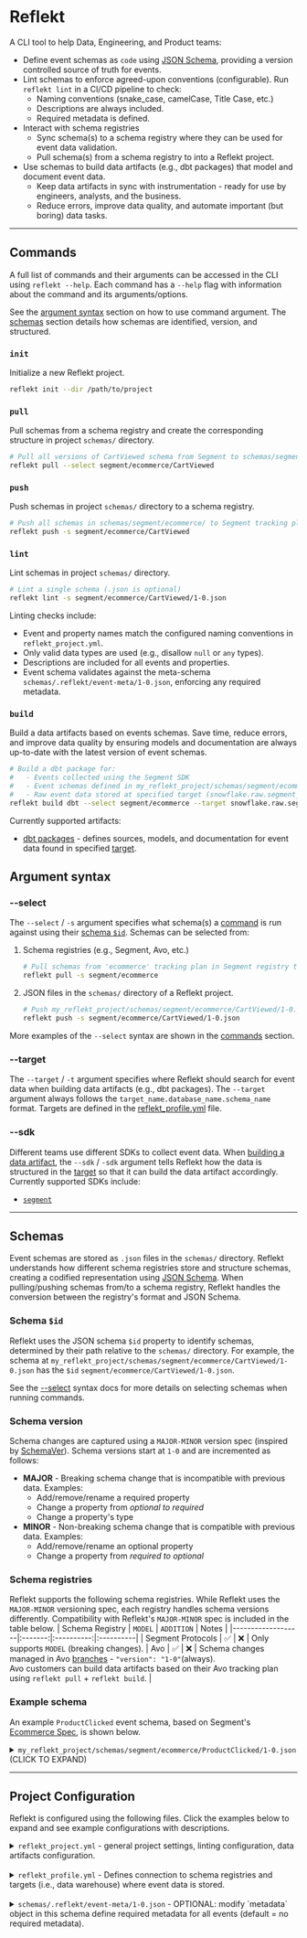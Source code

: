 <!--
SPDX-FileCopyrightText: 2022 Gregory Clunies <greg@reflekt-ci.com>

SPDX-License-Identifier: Apache-2.0
-->

# Reflekt

A CLI tool to help Data, Engineering, and Product teams:
- Define event schemas as `code` using [JSON Schema](https://json-schema.org/), providing a version controlled source of truth for events.
- Lint schemas to enforce agreed-upon conventions (configurable). Run `reflekt lint` in a CI/CD pipeline to check:
    - Naming conventions (snake_case, camelCase, Title Case, etc.)
    - Descriptions are always included.
    - Required metadata is defined.
- Interact with schema registries
  - Sync schema(s) to a schema registry where they can be used for event data validation.
  - Pull schema(s) from a schema registry to into a Reflekt project.
- Use schemas to build data artifacts (e.g., dbt packages) that model and document event data.
  - Keep data artifacts in sync with instrumentation - ready for use by engineers, analysts, and the business.
  - Reduce errors, improve data quality, and automate important (but boring) data tasks.

---

## Commands
A full list of commands and their arguments can be accessed in the CLI using `reflekt --help`. Each command has a `--help` flag with information about the command and its arguments/options.

See the [argument syntax](#argument-syntax) section on how to use command argument. The [schemas](artifacts/dbt/reflekt_demo/dbt_project.yml) section details how schemas are identified, version, and structured.

### `init`
Initialize a new Reflekt project.
```bash
reflekt init --dir /path/to/project
```

### `pull`
Pull schemas from a schema registry and create the corresponding structure in project `schemas/` directory.
```bash
# Pull all versions of CartViewed schema from Segment to schemas/segment/ecommerce/CartViewed/
reflekt pull --select segment/ecommerce/CartViewed
```

### `push`
Push schemas in project `schemas/` directory to a schema registry.
```bash
# Push all schemas in schemas/segment/ecommerce/ to Segment tracking plan 'ecommerce'
reflekt push -s segment/ecommerce/CartViewed
```

### `lint`
Lint schemas in project `schemas/` directory.
```bash
# Lint a single schema (.json is optional)
reflekt lint -s segment/ecommerce/CartViewed/1-0.json
```
Linting checks include:
- Event and property names match the configured naming conventions in `reflekt_project.yml`.
- Only valid data types are used (e.g., disallow `null` or `any` types).
- Descriptions are included for all events and properties.
- Event schema validates against the meta-schema `schemas/.reflekt/event-meta/1-0.json`, enforcing any required metadata.

### `build`
Build a data artifacts based on events schemas. Save time, reduce errors, and improve data quality by ensuring models and documentation are always up-to-date with the latest version of event schemas.

```bash
# Build a dbt package for:
#   - Events collected using the Segment SDK
#   - Event schemas defined in my_reflekt_project/schemas/segment/ecommerce/
#   - Raw event data stored at specified target (snowflake.raw.segment_prod)
reflekt build dbt --select segment/ecommerce --target snowflake.raw.segment_prod --sdk segment
```

Currently supported artifacts:
- [dbt packages](https://docs.getdbt.com/docs/build/packages) - defines sources, models, and documentation for event data found in specified [target](#targets).


## Argument syntax

### --select
The `--select` / `-s` argument specifies what schema(s) a [command](#commands) is run against using their [schema `$id`](#schema-id). Schemas can be selected from:
1. Schema registries (e.g., Segment, Avo, etc.)
   ```bash
   # Pull schemas from 'ecommerce' tracking plan in Segment registry to my_reflekt_project/schemas/segment/ecommerce/
   reflekt pull -s segment/ecommerce
   ```

2. JSON files in the `schemas/` directory of a Reflekt project.
   ```bash
   # Push my_reflekt_project/schemas/segment/ecommerce/CartViewed/1-0.json to 'ecommerce' tracking plan in Segment registry
   reflekt push -s segment/ecommerce/CartViewed/1-0.json
   ```

More examples of the `--select` syntax are shown in the [commands](#commands) section.

### --target
The `--target` / `-t` argument specifies where Reflekt should search for event data when building data artifacts (e.g., dbt packages). The `--target` argument always follows the `target_name.database_name.schema_name` format. Targets are defined in the [reflekt_profile.yml](#reflekt_profileyml) file.

### --sdk
Different teams use different SDKs to collect event data. When [building a data artifact](#build), the `--sdk` / `-sdk` argument tells Reflekt how the data is structured in the [target](#--target) so that it can build the data artifact accordingly. Currently supported SDKs include:
- [`segment`](https://segment.com/)

---

## Schemas
Event schemas are stored as `.json` files in the `schemas/` directory. Reflekt understands how different schema registries store and structure schemas, creating a codified representation using [JSON Schema](https://json-schema.org/). When pulling/pushing schemas from/to a schema registry, Reflekt handles the conversion between the registry's format and JSON Schema.

### Schema `$id`
Reflekt uses the JSON schema `$id` property to identify schemas, determined by their path relative to the `schemas/` directory. For example, the schema at `my_reflekt_project/schemas/segment/ecommerce/CartViewed/1-0.json` has the `$id` `segment/ecommerce/CartViewed/1-0.json`.

See the [--select](#--select) syntax docs for more details on selecting schemas when running commands.

### Schema version
Schema changes are captured using a `MAJOR-MINOR` version spec (inspired by [SchemaVer](https://docs.snowplow.io/docs/pipeline-components-and-applications/iglu/common-architecture/schemaver/)). Schema versions start at `1-0` and are incremented as follows:

- **MAJOR** - Breaking schema change that is incompatible with previous data. Examples:
  - Add/remove/rename a required property
  - Change a property from *optional to required*
  - Change a property's type
- **MINOR** - Non-breaking schema change that is compatible with previous data. Examples:
  - Add/remove/rename an optional property
  - Change a property from *required to optional*

### Schema registries
Reflekt supports the following schema registries. While Reflekt uses the `MAJOR-MINOR` versioning spec, each registry handles schema versions differently. Compatibility with Reflekt's `MAJOR-MINOR` spec is included in the table below.
| Schema Registry   | `MODEL` | `ADDITION` | Notes     |
|-------------------|:-------:|:----------:|:----------|
| Segment Protocols |    ✅    |      ❌    | Only supports `MODEL` (breaking changes).
| Avo               |    ✅    |      ❌    | Schema changes managed in Avo [branches](https://www.avo.app/docs/workspace/branches) - `"version": "1-0"`(always).<br> Avo customers can build data artifacts based on their Avo tracking plan using `reflekt pull` + `reflekt build`. |

### Example schema
An example `ProductClicked` event schema, based on Segment's [Ecommerce Spec](https://segment.com/docs/connections/spec/ecommerce/v2/#product-clicked), is shown below.

<details>
<summary><code>my_reflekt_project/schemas/segment/ecommerce/ProductClicked/1-0.json</code> (CLICK TO EXPAND) </summary>
<br>

```json
{
  "$id": "segment/ecommerce/ProductClicked/1-0.json",
  "$schema": "http://json-schema.org/draft-07/schema#",
  "self": {
      "vendor": "com.my_company",
      "name": "ProductClicked",
      "format": "jsonschema",
      "version": "1-0"
  },
  "metadata": {
      "code_owner": "engineering/ecommerce-squad",
      "product_owner": "product_manager_name@my_company.com",
  },
  "type": "object",
  "properties": {
      "product_id": {
          "type": "string",
          "description": "Database id of the product being viewed"
      },
      "sku": {
          "type": "string",
          "description": "Sku of the product being viewed"
      },
      "category": {
          "type": "string",
          "description": "Category of the product being viewed"
      },
      "name": {
          "type": "string",
          "description": "Name of the product being viewed"
      },
      "brand": {
          "type": "string",
          "description": "Brand of the product being viewed"
      },
      "variant": {
          "type": "string",
          "description": "Variant of the product being viewed"
      },
      "price": {
          "type": "number",
          "description": "Price of the product ($) being viewed"
      },
      "quantity": {
          "type": "integer",
          "description": "Quantity of the product being viewed"
      },
      "coupon": {
          "type": "string",
          "description": "Coupon code associated with a product (for example, MAY_DEALS_3)"
      },
      "position": {
          "type": "integer",
          "description": "Position in the product list (ex. 3)"
      },
      "url": {
          "type": "string",
          "description": "URL of the product being viewed"
      },
      "image_url": {
          "type": "string",
          "description": "URL of the product image being viewed"
      },
  },
  "required": [],
  "additionalProperties": false,
  "metrics": {
      "dimensions": [],
      "measures": []
  }
}
```

</details>

---

## Project Configuration

Reflekt is configured using the following files. Click the examples below to expand and see example configurations with descriptions.

<details>
<summary><code>reflekt_project.yml</code> - general project settings, linting configuration, data artifacts configuration. </summary>
<br>

```yaml
# GENERAL CONFIG ----------------------------------------------------------------------
version: 1.0

name: reflekt_demo      # Project name
vendor: com.my_company  # Default vendor for schemas in reflekt project
profile: dev_reflekt    # Profile to use from reflekt_profiles.yml
# profiles_path: path/to/reflekt_profiles.yml  # Optional. Default: ~/.reflekt/reflekt_profiles.yml

# SCHEMAS CONFIG ----------------------------------------------------------------------
schemas:                        # Define schema conventions
  conventions:
    event:
      casing: title             # title | snake | camel | any
      capitalize_camel: true    # Only used if 'casing: camel'
      numbers: false            # Allow numbers in event names
      reserved: []              # Reserved event names
    property:
      casing: snake             # title | snake | camel | any
      capitalize_camel: true    # Only used if 'casing: camel'
      numbers: false            # Allow numbers in property names
      reserved: []              # Reserved property names
    data_types: [string, integer, number, boolean, object, array, any, 'null']

# REGISTRY CONFIG ---------------------------------------------------------------------
registry:                 # Additional config for schema registries (i.e. branch IDs)
  avo:
    branches:
      staging: HqC13KbRJ  # Branch ID for staging tracking plan. Safe to version control. Used by `reflekt pull`
      main: main

# ARTIFACTS CONFIG -----------------------------------------------------------------------
artifacts:              # Configure how data artifacts are built
  dbt:                  # dbt package config
    sources:
      prefix: __src_    # Source files start with this prefix
    models:
      prefix: stg_      # Model files start with this prefix
    docs:
      prefix: _stg_     # Docs files start with this prefix
      in_folder: false  # Docs files in separate folder?
      tests:            # Add tests for specific columns
        id: [unique, not_null]

```

</details>
<br>

<details>
<summary><code>reflekt_profile.yml</code> - Defines connection to schema registries and targets (i.e., data warehouse) where event data is stored. </summary>
<br>

```yaml
version: 1.0
dev_reflekt:
  registry:
    - type: segment
      api_token: segment_api_token                        # https://docs.segmentapis.com/tag/Getting-Started#section/Get-an-API-token
    - type: avo
      workspace_id: avo_workspace_id                      # https://www.avo.app/docs/public-api/export-tracking-plan#endpoint
      service_account_name: avo_service_account_name      # https://www.avo.app/docs/public-api/authentication#creating-service-accounts
      service_account_secret: avo_service_account_secret
  target:              # Define target(s) (i.e., data warehouses) where event data is stored
    - name: snowflake  # Target name used in --target target_name.database_name.schema_name argument. Does not have to match `type:` config
      type: snowflake  # Snowflake data warehouse. Credentials follow.
      account: abc12345
      database: raw
      warehouse: transforming
      role: transformer
      user: reflekt_user
      password: reflekt_user_password

    - name: redshift
      type: redshift   # Redshift data warehouse. Credentials follow.
      host: example-redshift-cluster-1.abc123.us-west-1.redshift.amazonaws.com
      database: raw
      port: 5439
      user: reflekt_user
      password: reflekt_user_password

```

</details>
<br>

<details>
<summary><code>schemas/.reflekt/event-meta/1-0.json</code> - OPTIONAL: modify `metadata` object in this schema define required metadata for all events (default = no required metadata).</summary>
<br>

```json
{
    "$schema": "http://json-schema.org/draft-07/schema#",
    "$id": ".reflekt/event-meta/1-0.json",
    "description": "Meta-schema for all Reflekt events",
    "self": {
        "vendor": "reflekt",
        "name": "meta",
        "format": "jsonschema",
        "version": "1-0"
    },
    "type": "object",
    "allOf": [
        {
            "$ref": "http://json-schema.org/draft-07/schema#"
        },
        {
            "properties": {
                "self": {
                    "type": "object",
                    "properties": {
                        "vendor": {
                            "type": "string",
                            "description": "The company, application, team, or system that authored the schema (e.g., com.company, com.company.android, com.company.marketing)"
                        },
                        "name": {
                            "type": "string",
                            "description": "The schema name. Describes what the schema is meant to capture (e.g., pageViewed, clickedLink)"
                        },
                        "format": {
                            "type": "string",
                            "description": "The format of the schema",
                            "const": "jsonschema"
                        },
                        "version": {
                            "type": "string",
                            "description": "The schema version, in MODEL-ADDITION format (e.g., 1-0, 1-1, 2-3, etc.)",
                            "pattern": "^[1-9][0-9]*-(0|[1-9][0-9]*)$"
                        }
                    },
                    "required": ["vendor", "name", "format", "version"],
                    "additionalProperties": false
                },
                "metadata": {  // EXAMPLE: Defining required metadata ( code_owner, product_owner, stakeholders)
                    "type": "object",
                    "description": "Required metadata for all event schemas",
                    "properties": {
                        "code_owner": {
                            "type": "string"
                        },
                        "product_owner": {
                            "type": "string"
                        },
                        "stakeholders": {
                            "type": "array",
                            "items": {"type": "string"}
                        },
                    },
                    "required": ["code_owner", "product_owner"],
                    "additionalProperties": false
                },
                "properties": {},
                "tests": {},
                "metrics": {
                    "type": "object",
                    "properties": {
                        "dimensions": {
                            "type": "array",
                            "description": "Schema properties to be used as dimensions",
                            "items": {"type": "string"}
                        },
                        "measures": {
                            "type": "array",
                            "description": "Schema properties to be used as measures",
                            "items": { "type": "string"}
                        }
                    },
                    "required": ["dimensions", "measures"],
                    "additionalProperties": false
                }
            },
            "required": ["self", "metadata", "properties"]
        }
    ]
}

```

</details>


